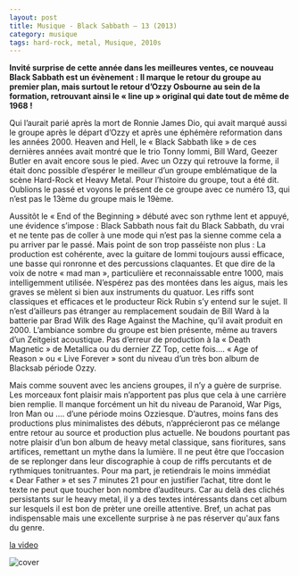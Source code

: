 ```yaml
---
layout: post
title: Musique - Black Sabbath – 13 (2013)
category: musique
tags: hard-rock, metal, Musique, 2010s
---
```

**Invité surprise de cette année dans les meilleures ventes, ce nouveau Black Sabbath est un évènement : Il marque le retour du groupe au premier plan, mais surtout le retour d’Ozzy Osbourne au sein de la formation, retrouvant ainsi le « line up » original qui date tout de même de 1968 !**

Qui l’aurait parié après la mort de Ronnie James Dio, qui avait marqué aussi le groupe après le départ d’Ozzy et après une éphémère reformation dans les années 2000. Heaven and Hell, le « Black Sabbath like » de ces dernières années avait montré que le trio Tonny Iommi, Bill Ward, Geezer Butler en avait encore sous le pied. Avec un Ozzy qui retrouve la forme, il était donc possible d’espérer le meilleur d’un groupe emblématique de la scène Hard-Rock et Heavy Metal. Pour l’histoire du groupe, tout a été dit. Oublions le passé et voyons le présent de ce groupe avec ce numéro 13, qui n’est pas le 13ème du groupe mais le 19ème.

Aussitôt le « End of the Beginning » débuté avec son rythme lent et appuyé, une évidence s’impose : Black Sabbath nous fait du Black Sabbath, du vrai et ne tente pas de coller à une mode qui n’est pas la sienne comme cela a pu arriver par le passé. Mais point de son trop passéiste non plus : La production est cohérente, avec la guitare de Iommi toujours aussi efficace, une basse qui ronronne et des percussions claquantes. Et que dire de la voix de notre « mad man », particulière et reconnaissable entre 1000, mais intelligemment utilisée. N’espérez pas des montées dans les aigus, mais les graves se mèlent si bien aux instruments du quatuor. Les riffs sont classiques et efficaces et le producteur Rick Rubin s’y entend sur le sujet. Il n’est d’ailleurs pas étranger au remplacement soudain de Bill Ward à la batterie par Brad Wilk des Rage Against the Machine, qu’il avait produit en 2000. L’ambiance sombre du groupe est bien présente, même au travers d’un Zeitgeist acoustique. Pas d’erreur de production à la « Death Magnetic » de Metallica ou du dernier ZZ Top, cette fois…. « Age of Reason » ou « Live Forever » sont du niveau d’un très bon album de Blacksab période Ozzy.

Mais comme souvent avec les anciens groupes, il n’y a guère de surprise. Les morceaux font plaisir mais n’apportent pas plus que cela à une carrière bien remplie. Il manque forcément un hit du niveau de Paranoid, War Pigs, Iron Man ou …. d’une période moins Ozziesque. D’autres, moins fans des productions plus minimalistes des débuts, n’apprécieront pas ce mélange entre retour au source et production plus actuelle. Ne boudons pourtant pas notre plaisir d’un bon album de heavy metal classique, sans fioritures, sans artifices, remettant un mythe dans la lumière. Il ne peut être que l’occasion de se replonger dans leur discographie à coup de riffs percutants et de rythmiques tonitruantes. Pour ma part, je retiendrais le moins immédiat « Dear Father » et ses 7 minutes 21 pour en justifier l’achat, titre dont le texte ne peut que toucher bon nombre d’auditeurs. Car au delà des clichés persistants sur le heavy metal, il y a des textes intéressants dans cet album sur lesquels il est bon de prèter une oreille attentive. Bref, un achat pas indispensable mais une excellente surprise à ne pas réserver qu'aux fans du genre.

[la video](https://www.youtube.com/watch?v=OhhOU5FUPBE)

![cover](http://cheziceman.files.wordpress.com/2014/11/black-sabbath-13.jpg)
